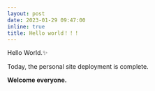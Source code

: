 ```yaml
---
layout: post
date: 2023-01-29 09:47:00
inline: true
title: Hello world！！！
---
```


Hello World.:sparkles:

Today, the personal site deployment is complete.

**Welcome everyone.**
